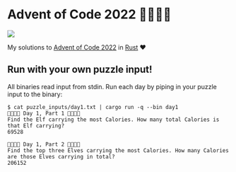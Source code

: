 # Advent of Code 2022 🤶🎅🧑‍🎄

![](https://github.com/skovmand/advent_of_code_2022/workflows/Santa%20CI/badge.svg)

My solutions to [Advent of Code 2022](https://adventofcode.com/2022) in [Rust](https://www.rust-lang.org/) :heart:

## Run with your own puzzle input!

All binaries read input from stdin. Run each day by piping in your puzzle input to the binary:

```
$ cat puzzle_inputs/day1.txt | cargo run -q --bin day1
🎄🎄🎄🎄 Day 1, Part 1 🎄🎄🎄🎄
Find the Elf carrying the most Calories. How many total Calories is that Elf carrying?
69528

🎄🎄🎄🎄 Day 1, Part 2 🎄🎄🎄🎄
Find the top three Elves carrying the most Calories. How many Calories are those Elves carrying in total?
206152
```
